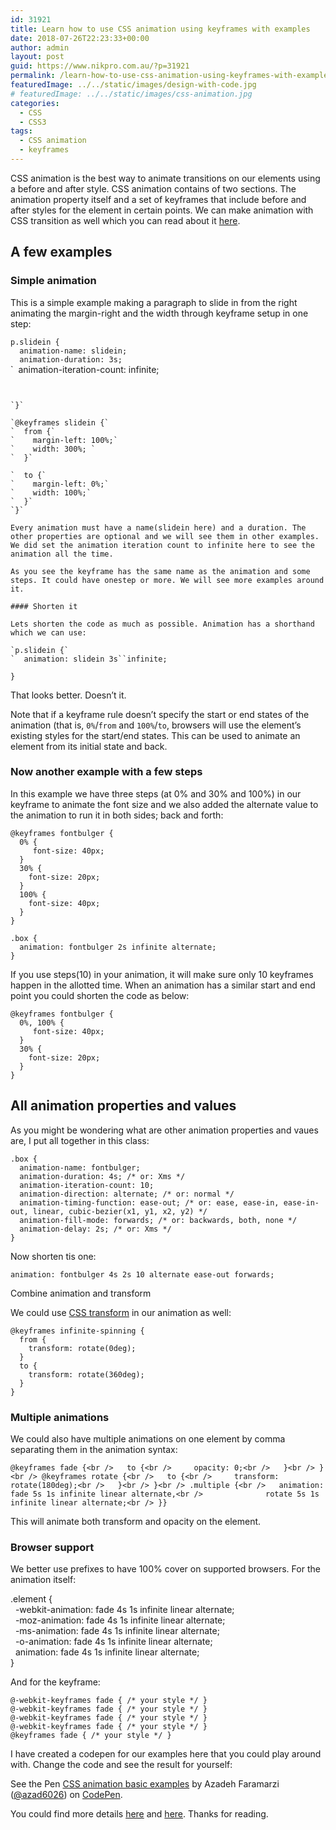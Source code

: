 ```yaml
---
id: 31921
title: Learn how to use CSS animation using keyframes with examples
date: 2018-07-26T22:23:33+00:00
author: admin
layout: post
guid: https://www.nikpro.com.au/?p=31921
permalink: /learn-how-to-use-css-animation-using-keyframes-with-examples/
featuredImage: ../../static/images/design-with-code.jpg
# featuredImage: ../../static/images/css-animation.jpg
categories:
  - CSS
  - CSS3
tags:
  - CSS animation
  - keyframes
---
```

CSS animation is the best way to animate transitions on our elements using a before and after style. CSS animation contains of two sections. The animation property itself and a set of keyframes that include before and after styles for the element in certain points. We can make animation with CSS transition as well which you can read about it [here](https://www.nikpro.com.au/css-transitions-and-animations-explained-with-examples/).

## A few examples 

### Simple animation

This is a simple example making a paragraph to slide in from the right animating the margin-right and the width through keyframe setup in one step:

`p.slidein {`  
`  animation-name: slidein;`  
`  animation-duration: 3s;`  
`  animation-iteration-count: infinite;
```


`}`

`@keyframes slidein {`  
`  from {`  
`    margin-left: 100%;`  
`    width: 300%; `  
`  }`

`  to {`  
`    margin-left: 0%;`  
`    width: 100%;`  
`  }`  
`}`

Every animation must have a name(slidein here) and a duration. The other properties are optional and we will see them in other examples. We did set the animation iteration count to infinite here to see the animation all the time.

As you see the keyframe has the same name as the animation and some steps. It could have onestep or more. We will see more examples around it.

#### Shorten it

Lets shorten the code as much as possible. Animation has a shorthand which we can use:

`p.slidein {`  
`  animation: slidein 3s``infinite;
```


`}`

That looks better. Doesn&#8217;t it.

Note that if a keyframe rule doesn&#8217;t specify the start or end states of the animation (that is, `0%`/`from` and `100%`/`to`, browsers will use the element&#8217;s existing styles for the start/end states. This can be used to animate an element from its initial state and back.

### Now another example with a few steps

In this example we have three steps (at 0% and 30% and 100%) in our keyframe to animate the font size and we also added the alternate value to the animation to run it in both sides; back and forth:

`@keyframes fontbulger {`  
`  0% {`  
`     font-size: 40px;`  
`  }`  
`  30% {`  
`    font-size: 20px;`  
`  }`  
`  100% {`  
`    font-size: 40px;`  
`  }`  
`}`

`.box {`  
`  animation: fontbulger 2s infinite alternate;`  
`}`

If you use steps(10) in your animation, it will make sure only 10 keyframes happen in the allotted time. When an animation has a similar start and end point you could shorten the code as below:

`@keyframes fontbulger {`  
`  0%, 100% {`  
`     font-size: 40px;`  
`  }`  
`  30% {`  
`    font-size: 20px;`  
`  }`  
`}`

## All animation properties and values

As you might be wondering what are other animation properties and vaues are, I put all together in this class:

`.box {`  
`  animation-name: fontbulger;`  
`  animation-duration: 4s; /* or: Xms */`  
`  animation-iteration-count: 10;`  
`  animation-direction: alternate; /* or: normal */`  
`  animation-timing-function: ease-out; /* or: ease, ease-in, ease-in-out, linear, cubic-bezier(x1, y1, x2, y2) */`  
`  animation-fill-mode: forwards; /* or: backwards, both, none */`  
`  animation-delay: 2s; /* or: Xms */`  
`}`

Now shorten tis one:

`animation: fontbulger 4s 2s 10 alternate ease-out forwards;`

Combine animation and transform

We could use [CSS transform](https://www.nikpro.com.au/manipulate-elements-visually-with-css-transform-explained-with-examples/) in our animation as well:

`@keyframes infinite-spinning {`  
`  from {`  
`    transform: rotate(0deg);`  
`  }`  
`  to {`  
`    transform: rotate(360deg);`  
`  }`  
`}`

### Multiple animations

We could also have multiple animations on one element by comma separating them in the animation syntax:

`@keyframes fade {<br />
  to {<br />
    opacity: 0;<br />
  }<br />
}<br />
@keyframes rotate {<br />
  to {<br />
    transform: rotate(180deg);<br />
  }<br />
}<br />
.multiple {<br />
  animation: fade 5s 1s infinite linear alternate,<br />
             rotate 5s 1s infinite linear alternate;<br />
}}`

This will animate both transform and opacity on the element.

### Browser support 

We better use prefixes to have 100% cover on supported browsers. For the animation itself:

<p id="0d67" class="graf graf--pre graf-after--p">
  .element {<br />   -webkit-animation: fade 4s 1s infinite linear alternate;<br />   -moz-animation: fade 4s 1s infinite linear alternate;<br />   -ms-animation: fade 4s 1s infinite linear alternate;<br />   -o-animation: fade 4s 1s infinite linear alternate;<br />   animation: fade 4s 1s infinite linear alternate;<br /> }
</p>

And for the keyframe:

`@-webkit-keyframes fade { /* your style */ }`  
`@-webkit-keyframes fade { /* your style */ }`  
`@-webkit-keyframes fade { /* your style */ }`  
`@-webkit-keyframes fade { /* your style */ }`  
`@keyframes fade { /* your style */ }`

I have created a codepen for our examples here that you could play around with. Change the code and see the result for yourself:

<p class="codepen" data-height="800" data-theme-id="0" data-slug-hash="NBvBzJ" data-default-tab="css,result" data-user="azad6026" data-pen-title="CSS animation basic examples">
  See the Pen <a href="https://codepen.io/azad6026/pen/NBvBzJ/">CSS animation basic examples</a> by Azadeh Faramarzi (<a href="https://codepen.io/azad6026">@azad6026</a>) on <a href="https://codepen.io">CodePen</a>.
</p>



You could find more details <a href="https://developer.mozilla.org/en-US/docs/Web/CSS/CSS_Animations/Using_CSS_animations" target="_blank" rel="noopener noreferrer">here</a> and <a href="https://codeburst.io/how-to-animate-using-css-27e04208ee8" target="_blank" rel="noopener noreferrer">here</a>. Thanks for reading.